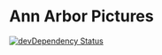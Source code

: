 # Ann Arbor Pictures

[![devDependency Status](https://david-dm.org/LeadGrabr/annarbor.pictures/dev-status.svg)](https://david-dm.org/LeadGrabr/annarbor.pictures#info=devDependencies)
